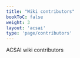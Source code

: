 ```yaml
---
title: "Wiki contributors"
bookToC: false
weight: 3
layout: 'acsai'
type: 'page/contributors'
---
```


ACSAI wiki contributors
